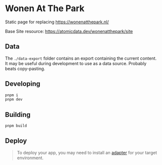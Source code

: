 # Wonen At The Park

Static page for replacing https://wonenatthepark.nl/

Base Site resource: https://atomicdata.dev/wonenatthepark/site

## Data

The `./data-export` folder contains an export containing the current content.
It may be useful during development to use as a data source.
Probably beats copy-pasting.

## Developing

```bash
pnpm i
pnpm dev
```

## Building

```bash
pnpm build
```

## Deploy

> To deploy your app, you may need to install an [adapter](https://kit.svelte.dev/docs/adapters) for your target environment.
